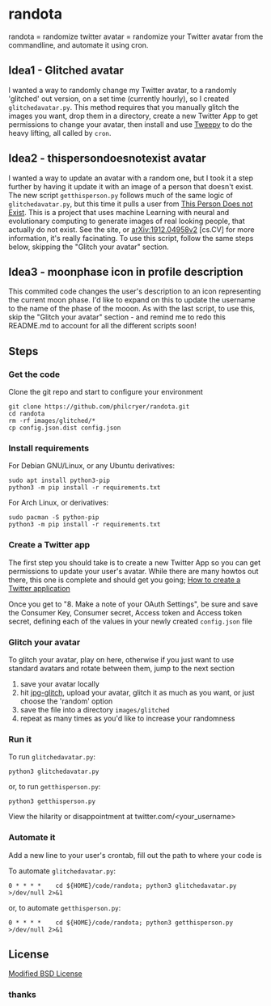 # randota

randota = randomize twitter avatar = randomize your Twitter avatar from the commandline, and automate it using cron.

## Idea1 - Glitched avatar

I wanted a way to randomly change my Twitter avatar, to a randomly 'glitched' out version, on a set time (currently hourly), so I created `glitchedavatar.py`. This method requires that you manually glitch the images you want, drop them in a directory, create a new Twitter App to get permissions to change your avatar, then install and use [Tweepy](https://www.tweepy.org/) to do the heavy lifting, all called by `cron`.

## Idea2 - thispersondoesnotexist avatar

I wanted a way to update an avatar with a random one, but I took it a step further by having it update it with an image of a person that doesn't exist. The new script `getthisperson.py` follows much of the same logic of `glitchedavatar.py`, but this time it pulls a user from [This Person Does not Exist](https://www.thispersondoesnotexist.com/). This is a project that uses machine Learning with neural and evolutionary computing to generate images of real looking people, that actually do not exist. See the site, or [arXiv:1912.04958v2](https://arxiv.org/abs/1912.04958) [cs.CV] for more information, it's really facinating. To use this script, follow the same steps below, skipping the "Glitch your avatar" section.

## Idea3 - moonphase icon in profile description

This commited code changes the user's description to an icon representing the current moon phase. I'd like to expand on this to update the username to the name of the phase of the mooon. As with the last script, to use this, skip the "Glitch your avatar" section - and remind me to redo this README.md to account for all the different scripts soon!

## Steps

### Get the code

Clone the git repo and start to configure your environment

```
git clone https://github.com/philcryer/randota.git
cd randota
rm -rf images/glitched/*
cp config.json.dist config.json
```

### Install requirements

For Debian GNU/Linux, or any Ubuntu derivatives:

```
sudo apt install python3-pip
python3 -m pip install -r requirements.txt
```

For Arch Linux, or derivatives:

```
sudo pacman -S python-pip
python3 -m pip install -r requirements.txt
```

### Create a Twitter app

The first step you should take is to create a new Twitter App so you can get permissions to update your user's avatar. While there are many howtos out there, this one is complete and should get you going; [How to create a Twitter application](https://docs.inboundnow.com/guide/create-twitter-application/)

Once you get to "8. Make a note of your OAuth Settings", be sure and save the Consumer Key, Consumer secret, Access token and Access token secret, defining each of the values in your newly created `config.json` file

### Glitch your avatar

To glitch your avatar, play on here, otherwise if you just want to use standard avatars and rotate between them, jump to the next section

1) save your avatar locally
2) hit [jpg-glitch](https://snorpey.github.io/jpg-glitch/), upload your avatar, glitch it as much as you want, or just choose the 'random' option
3) save the file into a directory `images/glitched`
4) repeat as many times as you'd like to increase your randomness


### Run it

To run `glitchedavatar.py`:

```
python3 glitchedavatar.py
```

or, to run `getthisperson.py`:

```
python3 getthisperson.py
```

View the hilarity or disappointment at twitter.com/<your_username>

### Automate it

Add a new line to your user's crontab, fill out the path to where your code is

To automate `glitchedavatar.py`:

```
0 * * * *    cd ${HOME}/code/randota; python3 glitchedavatar.py >/dev/null 2>&1
```

or, to automate `getthisperson.py`:

```
0 * * * *    cd ${HOME}/code/randota; python3 getthisperson.py >/dev/null 2>&1
```

## License

[Modified BSD License](LICENSE.md)

### thanks
